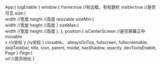 App:{
    logEnable
}
window:{
    frame:true //有边框，有标题栏
    visible:true //是否可见
    size:{        
        width //宽度
        height //高度
        resizable
        sizeMin:{        
            width //宽度
            height //高度
        }
        sizeMax:{        
            width //宽度
            height //高度
        },
    },
    position:{
        isCenterScreen //是否屏幕正中      
        movable   
        x //x坐标
        y //y坐标
    }
    closable，
    alwaysOnTop,
    fullscreen,
    fullscreenable,
    skipTaskbar,
    title,
    icon,
    parent,
    modal,
    hasShadow,
    opacity,
    devToolsEnable,
    Page
}
Page:{    
    url //首页地址
}
